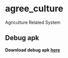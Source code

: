 # agree_culture
Agriculture Related System

## Debug apk

**Download debug apk [here](https://drive.google.com/uc?export=download&id=1tjO_jZ4xb5-DOMd9Y29JviycbhiYknRM)**
